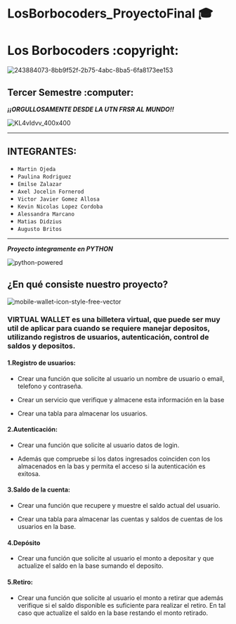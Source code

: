 # LosBorbocoders_ProyectoFinal 🎓
<h1>Los Borbocoders :copyright:</h1>

![243884073-8bb9f52f-2b75-4abc-8ba5-6fa8173ee153](https://github.com/CodeSystem2022/LosBorbocoders_ProyectoFinal/assets/106932015/e83d8129-c773-4296-bb1b-99eede3b2840)

<h2>Tercer Semestre :computer:</h2>

**_¡¡ORGULLOSAMENTE DESDE LA UTN FRSR AL MUNDO!!_**

![KL4vIdvv_400x400](https://github.com/CodeSystem2022/LosBorbocoders_ProyectoFinal/assets/106932015/bee27b9c-a88d-4646-8e32-f8b4d55876e5)

***
## INTEGRANTES:  
  - `Martin Ojeda`
  - `Paulina Rodriguez`
  - `Emilse Zalazar`
  - `Axel Jocelin Fornerod`
  - `Victor Javier Gomez Allosa`
  - `Kevin Nicolas Lopez Cordoba`
  - `Alessandra Marcano`
  - `Matias Didzius`
  - `Augusto Britos`
***

**_Proyecto integramente en PYTHON_**

![python-powered](https://github.com/CodeSystem2022/LosBorbocoders_ProyectoFinal/assets/106932015/f4e0b3cc-bcca-4579-9ebe-eff87c8b757a)



<h2>¿En qué consiste nuestro proyecto?</h2>

![mobile-wallet-icon-style-free-vector](https://github.com/CodeSystem2022/LosBorbocoders_ProyectoFinal/assets/106932015/c19605b6-1599-4752-94f6-8b4f0ea494ad)


<h3> VIRTUAL WALLET es una billetera virtual, que puede ser muy util de aplicar para cuando se requiere manejar depositos, utilizando registros de usuarios, autenticación, control de saldos y depositos. </h3>


<h4>1.Registro de usuarios:</h4>

- Crear una función que solicite al usuario un nombre de usuario o email, telefono y contraseña. 

- Crear un servicio que verifique y almacene esta información en la base

- Crear una tabla para almacenar los usuarios.


<h4>2.Autenticación:</h4> 

- Crear una función que solicite al usuario datos de login.
  
- Además que compruebe si los datos ingresados coinciden con los almacenados en la bas y permita el acceso si la autenticación es exitosa.


<h4>3.Saldo de la cuenta:</h4> 

- Crear una función que recupere y muestre el saldo actual del usuario.

- Crear una tabla para almacenar las cuentas y saldos de cuentas de los usuarios en la base.


<h4>4.Depósito</h4>

- Crear una función que solicite al usuario el monto a depositar y que actualize el saldo en la base sumando el deposito.


<h4>5.Retiro:</h4>

- Crear una función que solicite al usuario el monto a retirar que además verifique si el saldo disponible es suficiente para realizar el retiro. En tal caso que actualize el saldo en la base restando el monto retirado.
